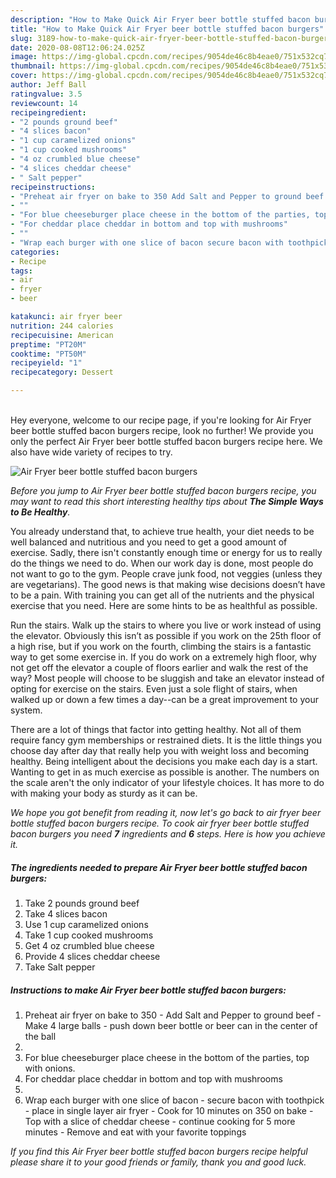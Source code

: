 ```yaml
---
description: "How to Make Quick Air Fryer beer bottle stuffed bacon burgers"
title: "How to Make Quick Air Fryer beer bottle stuffed bacon burgers"
slug: 3189-how-to-make-quick-air-fryer-beer-bottle-stuffed-bacon-burgers
date: 2020-08-08T12:06:24.025Z
image: https://img-global.cpcdn.com/recipes/9054de46c8b4eae0/751x532cq70/air-fryer-beer-bottle-stuffed-bacon-burgers-recipe-main-photo.jpg
thumbnail: https://img-global.cpcdn.com/recipes/9054de46c8b4eae0/751x532cq70/air-fryer-beer-bottle-stuffed-bacon-burgers-recipe-main-photo.jpg
cover: https://img-global.cpcdn.com/recipes/9054de46c8b4eae0/751x532cq70/air-fryer-beer-bottle-stuffed-bacon-burgers-recipe-main-photo.jpg
author: Jeff Ball
ratingvalue: 3.5
reviewcount: 14
recipeingredient:
- "2 pounds ground beef"
- "4 slices bacon"
- "1 cup caramelized onions"
- "1 cup cooked mushrooms"
- "4 oz crumbled blue cheese"
- "4 slices cheddar cheese"
- " Salt pepper"
recipeinstructions:
- "Preheat air fryer on bake to 350 Add Salt and Pepper to ground beef Make 4 large balls push down beer bottle or beer can in the center of the ball"
- ""
- "For blue cheeseburger place cheese in the bottom of the parties, top with onions."
- "For cheddar place cheddar in bottom and top with mushrooms"
- ""
- "Wrap each burger with one slice of bacon secure bacon with toothpick place in single layer air fryer Cook for 10 minutes on 350 on bake Top with a slice of cheddar cheese continue cooking for 5 more minutes Remove and eat with your favorite toppings"
categories:
- Recipe
tags:
- air
- fryer
- beer

katakunci: air fryer beer 
nutrition: 244 calories
recipecuisine: American
preptime: "PT20M"
cooktime: "PT50M"
recipeyield: "1"
recipecategory: Dessert

---
```

<br>
Hey everyone, welcome to our recipe page, if you're looking for Air Fryer beer bottle stuffed bacon burgers recipe, look no further! We provide you only the perfect Air Fryer beer bottle stuffed bacon burgers recipe here. We also have wide variety of recipes to try.
<br>


![Air Fryer beer bottle stuffed bacon burgers](https://img-global.cpcdn.com/recipes/9054de46c8b4eae0/751x532cq70/air-fryer-beer-bottle-stuffed-bacon-burgers-recipe-main-photo.jpg)

<i>Before you jump to Air Fryer beer bottle stuffed bacon burgers recipe, you may want to read this short interesting healthy tips about <strong>The Simple Ways to Be Healthy</strong>.</i>

You already understand that, to achieve true health, your diet needs to be well balanced and nutritious and you need to get a good amount of exercise. Sadly, there isn't constantly enough time or energy for us to really do the things we need to do. When our work day is done, most people do not want to go to the gym. People crave junk food, not veggies (unless they are vegetarians). The good news is that making wise decisions doesn’t have to be a pain. With training you can get all of the nutrients and the physical exercise that you need. Here are some hints to be as healthful as possible.

Run the stairs. Walk up the stairs to where you live or work instead of using the elevator. Obviously this isn’t as possible if you work on the 25th floor of a high rise, but if you work on the fourth, climbing the stairs is a fantastic way to get some exercise in. If you do work on a extremely high floor, why not get off the elevator a couple of floors earlier and walk the rest of the way? Most people will choose to be sluggish and take an elevator instead of opting for exercise on the stairs. Even just a sole flight of stairs, when walked up or down a few times a day--can be a great improvement to your system. 

There are a lot of things that factor into getting healthy. Not all of them require fancy gym memberships or restrained diets. It is the little things you choose day after day that really help you with weight loss and becoming healthy. Being intelligent about the decisions you make each day is a start. Wanting to get in as much exercise as possible is another. The numbers on the scale aren't the only indicator of your lifestyle choices. It has more to do with making your body as sturdy as it can be. 


<i>We hope you got benefit from reading it, now let's go back to air fryer beer bottle stuffed bacon burgers recipe. To cook air fryer beer bottle stuffed bacon burgers you need <strong>7</strong> ingredients and <strong>6</strong> steps. Here is how you achieve it.
</i>

##### The ingredients needed to prepare Air Fryer beer bottle stuffed bacon burgers:

1. Take 2 pounds ground beef
1. Take 4 slices bacon
1. Use 1 cup caramelized onions
1. Take 1 cup cooked mushrooms
1. Get 4 oz crumbled blue cheese
1. Provide 4 slices cheddar cheese
1. Take  Salt pepper


##### Instructions to make Air Fryer beer bottle stuffed bacon burgers:

1. Preheat air fryer on bake to 350 - Add Salt and Pepper to ground beef - Make 4 large balls - push down beer bottle or beer can in the center of the ball
1. 
1. For blue cheeseburger place cheese in the bottom of the parties, top with onions.
1. For cheddar place cheddar in bottom and top with mushrooms
1. 
1. Wrap each burger with one slice of bacon - secure bacon with toothpick - place in single layer air fryer - Cook for 10 minutes on 350 on bake - Top with a slice of cheddar cheese - continue cooking for 5 more minutes - Remove and eat with your favorite toppings


<i>If you find this Air Fryer beer bottle stuffed bacon burgers recipe helpful please share it to your good friends or family, thank you and good luck.</i>
